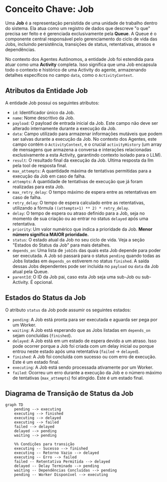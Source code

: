 # Conceito Chave: Job

Uma **Job** é a representação persistida de uma unidade de trabalho dentro do sistema. Ela atua como um registro de dados que descreve "o que" precisa ser feito e é gerenciada exclusivamente pela **Queue**. A Queue é o componente central responsável pelo gerenciamento do ciclo de vida das Jobs, incluindo persistência, transições de status, retentativas, atrasos e dependências.

No contexto dos Agentes Autônomos, a entidade Job foi estendida para atuar como uma **Activity** completa. Isso significa que uma Job encapsula todo o contexto e histórico de uma Activity do agente, armazenando detalhes específicos no campo `data`, como o `ActivityContext`.

## Atributos da Entidade Job

A entidade Job possui os seguintes atributos:

- `id`: Identificador único da Job.
- `name`: Nome descritivo da Job.
- `payload`: O payload de entrada inicial da Job. Este campo não deve ser alterado internamente durante a execução da Job.
- `data`: Campo utilizado para armazenar informações mutáveis que podem ser salvas durante a execução da Job. No contexto dos Agentes, este campo contém o `ActivityContext`, e o crucial `activityHistory` (um array de mensagens que armazena a conversa e interações relacionadas exclusivamente a esta Activity, garantindo contexto isolado para o LLM).
- `result`: O resultado final da execução da Job. Ultima resposta da llm pela tool de resposta final.
- `max_attempts`: A quantidade máxima de tentativas permitidas para a execução da Job em caso de falha.
- `attempts`: A quantidade de tentativas de execução que já foram realizadas para esta Job.
- `max_retry_delay`: O tempo máximo de espera entre as retentativas em caso de falha.
- `retry_delay`: O tempo de espera calculado entre as retentativas, utilizando a fórmula `((attempts+1) ** 2) * retry_delay`.
- `delay`: O tempo de espera ou atraso definido para a Job, seja no momento de sua criação ou ao entrar no status `delayed` após uma retentativa.
- `priority`: Um valor numérico que indica a prioridade da Job. **Menor número significa MAIOR prioridade.**
- `status`: O estado atual da Job no seu ciclo de vida. Veja a seção "Estados do Status da Job" para mais detalhes.
- `depends_on`: Uma lista de `jobIds` das quais esta Job depende para poder ser executada. A Job só passará para o status `pending` quando todas as Jobs listadas em `depends_on` estiverem no status `finished`. A saída dessas Jobs dependentes pode ser incluída no `payload` ou `data` da Job atual pela Queue.
- `parentId`: O ID da Job pai, caso esta Job seja uma sub-Job ou sub-Activity. É opcional.

## Estados do Status da Job

O atributo `status` da Job pode assumir os seguintes estados:

- `pending`: A Job está pronta para ser executada e aguarda ser pega por um Worker.
- `waiting`: A Job está esperando que as Jobs listadas em `depends_on` sejam concluídas (`finished`).
- `delayed`: A Job está em um estado de espera devido a um atraso. Isso pode ocorrer porque a Job foi criada com um delay inicial ou porque entrou neste estado após uma retentativa (`failed` -> `delayed`).
- `finished`: A Job foi concluída com sucesso ou com erro de execução. Este é um estado final.
- `executing`: A Job está sendo processada ativamente por um Worker.
- `failed`: Ocorreu um erro durante a execução da Job e o número máximo de tentativas (`max_attempts`) foi atingido. Este é um estado final.

## Diagrama de Transição de Status da Job

```mermaid
graph TD
    pending --> executing
    executing --> finished
    executing --> delayed
    executing --> failed
    failed --> delayed
    delayed --> pending
    waiting --> pending

    %% Condições para transição
    executing -- Sucesso --> finished
    executing -- Retorno Vazio --> delayed
    executing -- Erro --> failed
    failed -- Retentativa Permitida --> delayed
    delayed -- Delay Terminado --> pending
    waiting -- Dependências Concluídas --> pending
    pending -- Worker Disponível --> executing
```
